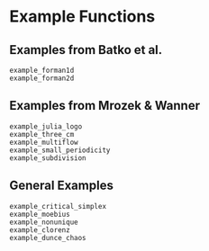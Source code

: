 # Example Functions

## Examples from Batko et al.

```@docs
example_forman1d
example_forman2d
```

## Examples from Mrozek & Wanner

```@docs
example_julia_logo
example_three_cm
example_multiflow
example_small_periodicity
example_subdivision
```

## General Examples

```@docs
example_critical_simplex
example_moebius
example_nonunique
example_clorenz
example_dunce_chaos
```

